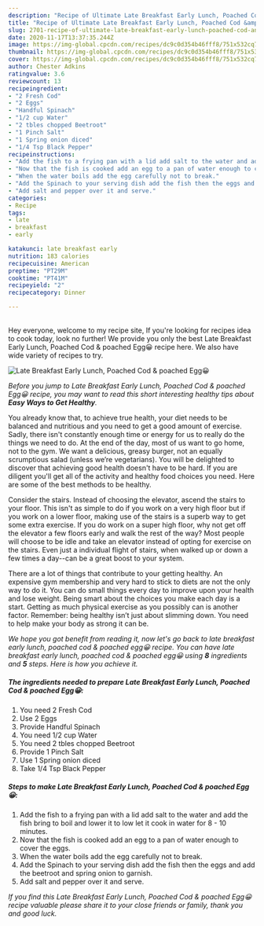 ```yaml
---
description: "Recipe of Ultimate Late Breakfast Early Lunch, Poached Cod &amp;amp; poached Egg😀"
title: "Recipe of Ultimate Late Breakfast Early Lunch, Poached Cod &amp;amp; poached Egg😀"
slug: 2701-recipe-of-ultimate-late-breakfast-early-lunch-poached-cod-and-amp-poached-egg
date: 2020-11-17T13:37:35.244Z
image: https://img-global.cpcdn.com/recipes/dc9c0d354b46fff8/751x532cq70/late-breakfast-early-lunch-poached-cod-poached-egg😀-recipe-main-photo.jpg
thumbnail: https://img-global.cpcdn.com/recipes/dc9c0d354b46fff8/751x532cq70/late-breakfast-early-lunch-poached-cod-poached-egg😀-recipe-main-photo.jpg
cover: https://img-global.cpcdn.com/recipes/dc9c0d354b46fff8/751x532cq70/late-breakfast-early-lunch-poached-cod-poached-egg😀-recipe-main-photo.jpg
author: Chester Adkins
ratingvalue: 3.6
reviewcount: 13
recipeingredient:
- "2 Fresh Cod"
- "2 Eggs"
- "Handful Spinach"
- "1/2 cup Water"
- "2 tbles chopped Beetroot"
- "1 Pinch Salt"
- "1 Spring onion diced"
- "1/4 Tsp Black Pepper"
recipeinstructions:
- "Add the fish to a frying pan with a lid add salt to the water and add the fish bring to boil and lower it to low let it cook in water for 8 - 10 minutes."
- "Now that the fish is cooked add an egg to a pan of water enough to cover the eggs."
- "When the water boils add the egg carefully not to break."
- "Add the Spinach to your serving dish add the fish then the eggs and add the beetroot and spring onion to garnish."
- "Add salt and pepper over it and serve."
categories:
- Recipe
tags:
- late
- breakfast
- early

katakunci: late breakfast early 
nutrition: 183 calories
recipecuisine: American
preptime: "PT29M"
cooktime: "PT41M"
recipeyield: "2"
recipecategory: Dinner

---
```

<br>
Hey everyone, welcome to my recipe site, If you're looking for recipes idea to cook today, look no further! We provide you only the best Late Breakfast Early Lunch, Poached Cod &amp; poached Egg😀 recipe here. We also have wide variety of recipes to try.
<br>


![Late Breakfast Early Lunch, Poached Cod &amp; poached Egg😀](https://img-global.cpcdn.com/recipes/dc9c0d354b46fff8/751x532cq70/late-breakfast-early-lunch-poached-cod-poached-egg😀-recipe-main-photo.jpg)

<i>Before you jump to Late Breakfast Early Lunch, Poached Cod &amp; poached Egg😀 recipe, you may want to read this short interesting healthy tips about <strong>Easy Ways to Get Healthy</strong>.</i>

You already know that, to achieve true health, your diet needs to be balanced and nutritious and you need to get a good amount of exercise. Sadly, there isn't constantly enough time or energy for us to really do the things we need to do. At the end of the day, most of us want to go home, not to the gym. We want a delicious, greasy burger, not an equally scrumptious salad (unless we’re vegetarians). You will be delighted to discover that achieving good health doesn't have to be hard. If you are diligent you'll get all of the activity and healthy food choices you need. Here are some of the best methods to be healthy.

Consider the stairs. Instead of choosing the elevator, ascend the stairs to your floor. This isn't as simple to do if you work on a very high floor but if you work on a lower floor, making use of the stairs is a superb way to get some extra exercise. If you do work on a super high floor, why not get off the elevator a few floors early and walk the rest of the way? Most people will choose to be idle and take an elevator instead of opting for exercise on the stairs. Even just a individual flight of stairs, when walked up or down a few times a day--can be a great boost to your system. 

There are a lot of things that contribute to your getting healthy. An expensive gym membership and very hard to stick to diets are not the only way to do it. You can do small things every day to improve upon your health and lose weight. Being smart about the choices you make each day is a start. Getting as much physical exercise as you possibly can is another factor. Remember: being healthy isn’t just about slimming down. You need to help make your body as strong it can be. 


<i>We hope you got benefit from reading it, now let's go back to late breakfast early lunch, poached cod &amp; poached egg😀 recipe. You can have late breakfast early lunch, poached cod &amp; poached egg😀 using <strong>8</strong> ingredients and <strong>5</strong> steps. Here is how you achieve it.
</i>

##### The ingredients needed to prepare Late Breakfast Early Lunch, Poached Cod &amp; poached Egg😀:

1. You need 2 Fresh Cod
1. Use 2 Eggs
1. Provide Handful Spinach
1. You need 1/2 cup Water
1. You need 2 tbles chopped Beetroot
1. Provide 1 Pinch Salt
1. Use 1 Spring onion diced
1. Take 1/4 Tsp Black Pepper


##### Steps to make Late Breakfast Early Lunch, Poached Cod &amp; poached Egg😀:

1. Add the fish to a frying pan with a lid add salt to the water and add the fish bring to boil and lower it to low let it cook in water for 8 - 10 minutes.
1. Now that the fish is cooked add an egg to a pan of water enough to cover the eggs.
1. When the water boils add the egg carefully not to break.
1. Add the Spinach to your serving dish add the fish then the eggs and add the beetroot and spring onion to garnish.
1. Add salt and pepper over it and serve.


<i>If you find this Late Breakfast Early Lunch, Poached Cod &amp; poached Egg😀 recipe valuable please share it to your close friends or family, thank you and good luck.</i>
